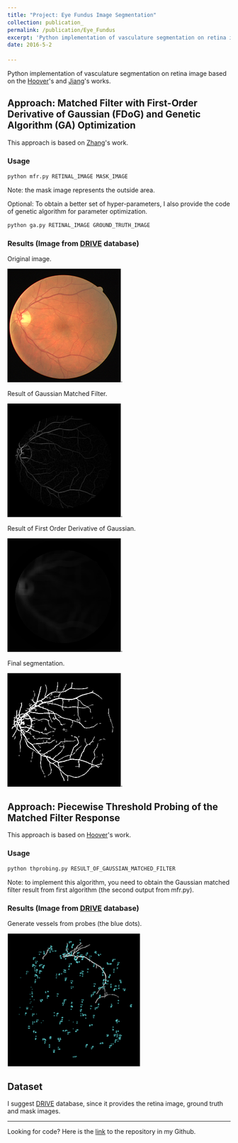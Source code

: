 ```yaml
---
title: "Project: Eye Fundus Image Segmentation"
collection: publication_
permalink: /publication/Eye_Fundus
excerpt: 'Python implementation of vasculature segmentation on retina image based on the [work of Hoover](http://www.uhu.es/retinopathy/General/000301IEEETransMedImag.pdf) and the [work of Jiang](https://pdfs.semanticscholar.org/4c24/4a115f575a158ed8a898bd8db0c4cc921868.pdf).'
date: 2016-5-2

---
```

Python implementation of vasculature segmentation on retina image based on the [Hoover](http://www.uhu.es/retinopathy/General/000301IEEETransMedImag.pdf)'s and [Jiang](https://pdfs.semanticscholar.org/4c24/4a115f575a158ed8a898bd8db0c4cc921868.pdf)'s works. 

## Approach: Matched Filter with First-Order Derivative of Gaussian (FDoG) and Genetic Algorithm (GA) Optimization
This approach is based on [Zhang](http://azadproject.ir/wp-content/uploads/2014/12/2009-Retinal-Vessel-Extraction-by-Matched-Filter-with-First-Order-Derivative-of-Gaussian.pdf)'s work.

### Usage
```Python
python mfr.py RETINAL_IMAGE MASK_IMAGE
```
Note: the mask image represents the outside area. 

Optional: To obtain a better set of hyper-parameters, I also provide the code of genetic algorithm for parameter optimization. 
```Python
python ga.py RETINAL_IMAGE GROUND_TRUTH_IMAGE
```

### Results (Image from [DRIVE](https://www.isi.uu.nl/Research/Databases/DRIVE/) database)
Original image.  

![ ](/images/21_training.png). 

Result of Gaussian Matched Filter. 

![ ](/images/DOG_21_training.png). 

Result of First Order Derivative of Gaussian. 

![ ](/images/FDOG21_training.png). 

Final segmentation.  

![ ](/images/Final_21_training.png).  

## Approach: Piecewise Threshold Probing of the Matched Filter Response
This approach is based on [Hoover](http://www.uhu.es/retinopathy/General/000301IEEETransMedImag.pdf)'s work. 

### Usage
```Python
python thprobing.py RESULT_OF_GAUSSIAN_MATCHED_FILTER
```
Note: to implement this algorithm, you need to obtain the Gaussian matched filter result from first algorithm (the second output from mfr.py).

### Results (Image from [DRIVE](https://www.isi.uu.nl/Research/Databases/DRIVE/) database)
Generate vessels from probes (the blue dots).  

![ ](/images/probes.gif)

## Dataset
I suggest [DRIVE](https://www.isi.uu.nl/Research/Databases/DRIVE/) database, since it provides the retina image, ground truth and mask images. 

---
Looking for code? Here is the [link](https://github.com/Connor323/Eye-Fundus-Image-Segmentation) to the repository in my Github. 